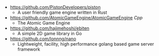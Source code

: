 - https://github.com/PistonDevelopers/piston
  - A user friendly game engine written in Rust
- https://github.com/AtomicGameEngine/AtomicGameEngine *Cpp*
  - The Atomic Game Engine  
- https://github.com/hajimehoshi/ebiten
  - A simple 2D game library in Go
- https://github.com/lonnng/nano
  - Lightweight, facility, high performance golang based game server framework
